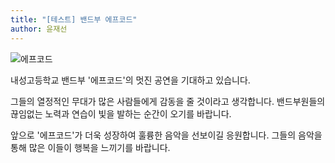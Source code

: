 ```yaml
---
title: "[테스트] 밴드부 에프코드"
author: 윤재선
---
```

![에프코드](https://i.ytimg.com/vi/O38i56IVjBs/hqdefault.jpg?sqp=-oaymwEmCOADEOgC8quKqQMa8AEB-AH-CYAC0AWKAgwIABABGE4gUChlMA8=&rs=AOn4CLANNEyOMhrXVl8BxR6wklQs2wAq6g)


내성고등학교 밴드부 '에프코드'의 멋진 공연을 기대하고 있습니다.

그들의 열정적인 무대가 많은 사람들에게 감동을 줄 것이라고 생각합니다.
밴드부원들의 끊임없는 노력과 연습이 빛을 발하는 순간이 오기를 바랍니다.

앞으로 '에프코드'가 더욱 성장하여 훌륭한 음악을 선보이길 응원합니다.
그들의 음악을 통해 많은 이들이 행복을 느끼기를 바랍니다.
